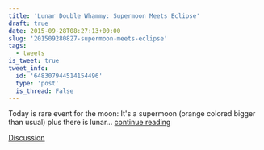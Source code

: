 ```yaml
---
title: 'Lunar Double Whammy: Supermoon Meets Eclipse'
draft: true
date: 2015-09-28T08:27:13+00:00
slug: '201509280827-supermoon-meets-eclipse'
tags:
  - tweets
is_tweet: true
tweet_info:
  id: '648307944514154496'
  type: 'post'
  is_thread: False
---
```




Today is rare event for the moon: It's a supermoon (orange colored bigger than usual) plus there is lunar... [continue reading](urls[0])

[Discussion](https://x.com/sytelus/status/648307944514154496)
